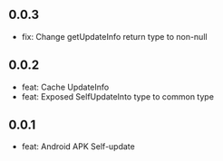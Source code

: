 ## 0.0.3

* fix: Change getUpdateInfo return type to non-null

## 0.0.2

* feat: Cache UpdateInfo
* feat: Exposed SelfUpdateInto type to common type

## 0.0.1

* feat: Android APK Self-update
